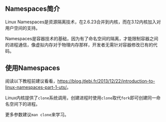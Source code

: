 
## Namespaces简介

Linux Namespaces是资源隔离技术，在2.6.23合并到内核，而在3.12内核加入对用户空间的支持。

Namespaces是容器技术的基础，因为有了命名空间的隔离，才能限制容器之间的进程通信，像虚拟内存对于物理内存那样，开发者无需针对容器修改已有的代码。

## 使用Namespaces

阅读以下教程前建议看看，<https://blog.jtlebi.fr/2013/12/22/introduction-to-linux-namespaces-part-1-uts/>。

Linux内核提供了`clone`系统调用，创建进程时使用`clone`取代`fork`即可创建同一命名空间下的进程。

更多参数建议`man clone`来学习。
